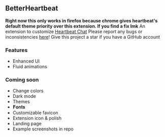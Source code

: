 ## BetterHeartbeat
**Right now this only works in firefox because chrome gives heartbeat's default theme priority over this extension. If you find a fix lmk**
An extension to customize [Heartbeat Chat](https://www.heartbeat.chat/)
Please report any bugs or inconsistencies [here](https://github.com/owen-laney/betterheartbeat/issues)!
Give this project a star if you have a GitHub account

### Features
- Enhanced UI
- Fluid animations

### Coming soon
- Change colors
- Dark mode
- Themes
- 𝐅𝐨𝐧𝐭𝐬
- Customizable favicon
- Extension icon & polish
- Landing page
- Example screenshots in repo